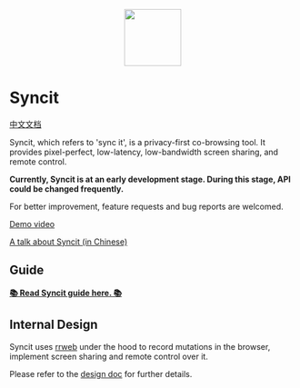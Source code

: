 <p align="center">
  <img width="100px" height="100px" src="https://user-images.githubusercontent.com/13651389/79969148-a9c57280-84c3-11ea-9063-cb8066a12c66.png">
</p>

# Syncit

[中文文档](./README.zh_CN.md)

Syncit, which refers to 'sync it', is a privacy-first co-browsing tool. It provides pixel-perfect, low-latency, low-bandwidth screen sharing, and remote control.

**Currently, Syncit is at an early development stage. During this stage, API could be changed frequently.**

For better improvement, feature requests and bug reports are welcomed.

[Demo video](http://temp.myriptide.com/syncit.mp4)

[A talk about Syncit (in Chinese)](https://www.bilibili.com/video/BV1iZ4y1H7ov/)

## Guide

[**📚 Read Syncit guide here. 📚**](./guide.md)

## Internal Design

Syncit uses [rrweb](https://github.com/rrweb-io/rrweb) under the hood to record mutations in the browser, implement screen sharing and remote control over it.

Please refer to the [design doc](./docs/design.md) for further details.
